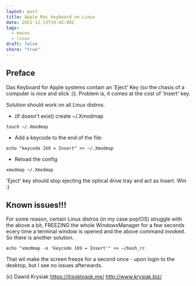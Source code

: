 ```yaml
---  
layout: post  
title: Apple Mac keyboard on Linux  
date: 2021-12-13T19:42:00Z  
tags:  
  - macos  
  - linux  
draft: false  
share: "true"  
---  
```

  
  
## Preface  
Das Keyboard for Apple systems contain an 'Eject' Key (so the chasis of a computer is nice and slick :)). Problem is, it comes at the cost of 'Insert' key.  
  
Solution should work on all Linux distros.  
  
* (if doesn't exist) create ~/.Xmodmap  
```  
touch ~/.Xmodmap  
```  
* Add a keycode to the end of the file:  
```  
echo "keycode 169 = Insert" >> ~/.Xmodmap  
```  
* Reload the config  
```  
xmodmap ~/.Xmodmap  
```  
'Eject' key should stop ejecting the optical drive tray and act as Insert. Win :)  
  
  
## Known issues!!!  
For some reason, certain Linux distros (in my case pop!OS) struggle with the above a bit, FREEZING the whole WindowsManager for a few seconds ecery time a terminal window is opened and the above command invoked.  
So there is another solution.  
  
```echo "xmodmap -e 'keycode 169 = Insert'" >> ~/bash_rc```  
  
That wil make the screen freeze for a second once - upon login to the desktop, but I see no issues afterwards.  
  
  
(c) Dawid Krysiak https://itisoktoask.me/ http://www.krysiak.biz/